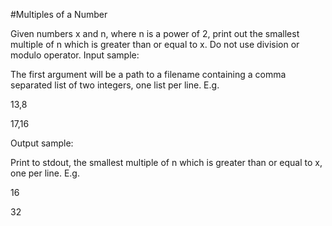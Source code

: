 #Multiples of a Number

 Given numbers x and n, where n is a power of 2, print out the smallest multiple of n which is greater than or equal to x. Do not use division or modulo operator.
Input sample:

The first argument will be a path to a filename containing a comma separated list of two integers, one list per line. E.g.

13,8

17,16

Output sample:

Print to stdout, the smallest multiple of n which is greater than or equal to x, one per line. E.g.

16

32
